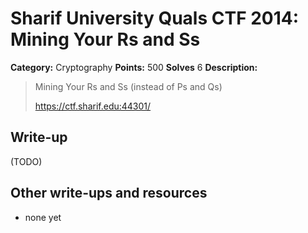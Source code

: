 # Sharif University Quals CTF 2014: Mining Your Rs and Ss

**Category:** Cryptography
**Points:** 500
**Solves** 6
**Description:**

> Mining Your Rs and Ss (instead of Ps and Qs)
>
> <https://ctf.sharif.edu:44301/>

## Write-up

(TODO)

## Other write-ups and resources

* none yet
